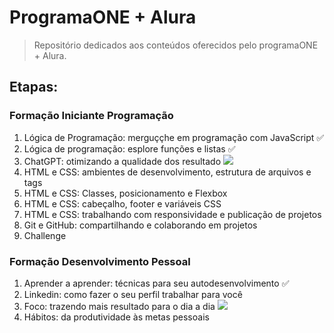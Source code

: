 # ProgramaONE + Alura
> Repositório dedicados aos conteúdos oferecidos pelo programaONE + Alura.

## Etapas: 

### Formação Iniciante Programação

1. Lógica de Programação: merguççhe em programação com JavaScript :white_check_mark:
2. Lógica de programação: esplore funções e listas :white_check_mark:
3. ChatGPT: otimizando a qualidade dos resultado ![](https://geps.dev/progress/27)
4. HTML e CSS: ambientes de desenvolvimento, estrutura de arquivos e tags 
5. HTML e CSS: Classes, posicionamento e Flexbox
6. HTML e CSS: cabeçalho, footer e variáveis CSS
7. HTML e CSS: trabalhando com responsividade e publicação de projetos
8. Git e GitHub: compartilhando e colaborando em projetos
9. Challenge

### Formação Desenvolvimento Pessoal

1. Aprender a aprender: técnicas para seu autodesenvolvimento :white_check_mark:
2. Linkedin: como fazer o seu perfil trabalhar para você 
3. Foco: trazendo mais resultado para o dia a dia ![](https://geps.dev/progress/23)
4. Hábitos: da produtividade às metas pessoais